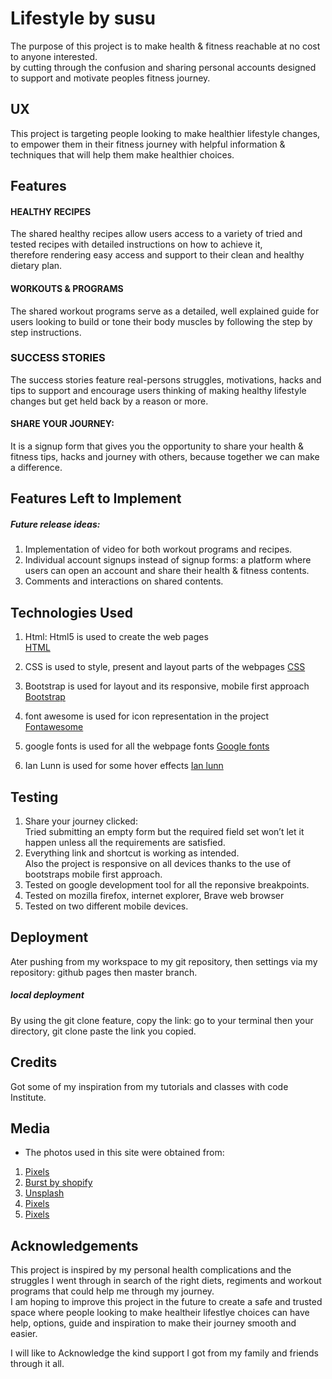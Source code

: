 # Lifestyle by susu
The purpose of this project is to make health & fitness reachable at no cost to anyone interested.     
by cutting through the confusion and sharing personal accounts designed to support and motivate peoples fitness journey.    

## UX
This project is targeting people looking to make healthier lifestyle changes, to empower them in their fitness journey with helpful information & techniques that will help them make healthier choices.    

## Features
#### HEALTHY RECIPES
The shared healthy recipes allow users access to a variety of tried and tested recipes with detailed instructions on how to achieve it,    
therefore rendering easy access and support to their clean and healthy dietary plan.

#### WORKOUTS & PROGRAMS
The shared workout programs serve as a detailed, well explained guide for users looking to build or tone their body muscles by following the step by step instructions.    

### SUCCESS STORIES
The success stories feature real-persons struggles, motivations, hacks and tips to support and encourage users thinking of making healthy lifestyle changes but get held back by a reason or more.   

#### SHARE YOUR JOURNEY:
It is a signup form that gives you the opportunity to share your health & fitness tips, hacks and journey with others, because together we can make a difference.   

## Features Left to Implement
##### Future release ideas: 
1. Implementation of video for both workout programs and recipes.      
2. Individual account signups instead of signup forms: a platform where users can open an account and share their health & fitness contents.  
3. Comments and interactions on shared contents.

## Technologies Used
1. Html: Html5 is used to create the web pages    
[HTML](https://validator.w3.org/) 

2. CSS is used to style, present and layout parts of  the webpages
[CSS](https://www.w3.org/Style/CSS/Overview.en.html)  

3. Bootstrap is used for layout and its responsive, mobile first approach 
[Bootstrap](https://getbootstrap.com/)

4. font awesome is used for icon representation in the project 
[Fontawesome](https://fontawesome.com/)

5. google fonts is used for all the webpage fonts
[Google fonts](https://fonts.google.com/)

6. Ian Lunn  is used for some hover effects
[Ian lunn](http://ianlunn.github.io/Hover/)

## Testing

1. Share your journey clicked:    
Tried submitting an empty form but the required field set won’t let it happen unless all the requirements are satisfied.
2. Everything link and shortcut is working as intended.   
Also the project is responsive on all devices thanks to the use of bootstraps mobile first approach. 
3. Tested on google development tool for all the reponsive breakpoints.    
4. Tested on mozilla firefox, internet explorer, Brave web browser    
5. Tested on two different mobile devices.

## Deployment
Ater pushing from my workspace to my git repository, then  settings via my repository: github pages then master branch.    
##### local deployment    
By using the git clone feature, copy the link:  go to your terminal then your directory, git clone paste the link you copied. 



## Credits
Got some of my inspiration from my tutorials and classes with code Institute.


## Media
+   The photos used in this site were obtained from:
1. [Pixels](https://www.pexels.com/discover/)
2. [Burst by shopify](https://burst.shopify.com/fitness)
3. [Unsplash](https://unsplash.com/s/photos/avocado-egg)
4. [Pixels](https://www.pexels.com/discover/)
5. [Pixels](https://www.pexels.com/discover/)

## Acknowledgements
 This project is inspired by my personal health complications and the struggles I went through in search of the right diets, regiments and workout programs that could help me through my journey.   
I am hoping to improve this project in the future to create a safe and trusted space where people looking to make healtheir lifestlye choices can have help, options, guide and inspiration to make their journey smooth and easier.     

I will like to Acknowledge the kind support I got from my family and friends through it all.

